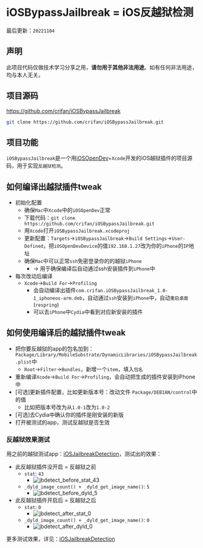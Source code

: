# iOSBypassJailbreak = iOS反越狱检测

最后更新：`20221104`

## 声明

此项目代码仅做技术学习分享之用，**请勿用于其他非法用途**。如有任何非法用途，均与本人无关。

## 项目源码

https://github.com/crifan/iOSBypassJailbreak

```bash
git clone https://github.com/crifan/iOSBypassJailbreak.git
```

## 项目功能

`iOSBypassJailbreak`是一个用[iOSOpenDev](https://github.com/ox1111/iOSOpenDev)+`Xcode`开发的iOS越狱插件的项目源码，用于实现`反越狱检测`。

## 如何编译出越狱插件tweak

* 初始化配置
  * 确保`Mac`中`Xcode`中的`iOSOpenDev`正常
  * 下载代码：`git clone https://github.com/crifan/iOSBypassJailbreak.git`
  * 用`Xcode`打开`iOSBypassJailbreak.xcodeproj`
  * 更新配置：`Targets`->`iOSBypassJailbreak`->`Build Settings`->`User-Defined`，把`iOSOpenDevDevice`的值`192.168.1.27`改为你的`iPhone`的`IP`地址
  * 确保`Mac`中可以正常`ssh`免密登录你的的越狱`iPhone`
    * -> 用于确保编译后自动通过ssh安装插件到`iPhone`中
* 每次改动后编译
  * `Xcode`->`Build For`->`Profiling`
    * 会自动编译出插件`com.crifan.iOSBypassJailbreak_1.0-1_iphoneos-arm.deb`，自动通过`ssh`安装到`iPhone`中，自动`重启桌面`(`respring`)
    * 可以去`iPhone`中`Cydia`中看到对应新安装的插件

## 如何使用编译后的越狱插件tweak

* 把你要反越狱的app的包名加到：`Package/Library/MobileSubstrate/DynamicLibraries/iOSBypassJailbreak.plist`中
  * `Root`->`Filter`->`Bundles`，新增一个`item`，填入`包名`
* 重新编译`Xcode`->`Build For`->`Profiling`，会自动把生成的插件安装到iPhone中
* [可选]更新插件配置，比如更新版本号：改动文件 `Package/DEBIAN/control`中的值
  * 比如把版本号改为从`1.0-1`改为`1.0-2`
* [可选]去Cydia中确认你的插件是刚安装的新版
* 打开被测试的app，测试反越狱是否生效

### 反越狱效果测试

用之前的越狱测试app：[iOSJailbreakDetection](https://github.com/crifan/iOSJailbreakDetection)，测试出的效果：

* 此反越狱插件没开启 = 反越狱之前
  * `stat`: `43`
    * ![jbdetect_before_stat_43](assets/jbdetect_before_stat_43.png)
  * `_dyld_image_count() + _dyld_get_image_name()`: `5`
    * ![jbdetect_before_dyld_5](assets/jbdetect_before_dyld_5.png)
* 此反越狱插件开启后 = 反越狱之后
  * `stat`: `0`
    * ![jbdetect_after_stat_0](assets/jbdetect_after_stat_0.png)
  * `_dyld_image_count() + _dyld_get_image_name()`: `0`
    * ![jbdetect_after_dyld_0](assets/jbdetect_after_dyld_0.png)

更多测试效果，详见：[iOSJailbreakDetection](https://github.com/crifan/iOSJailbreakDetection)

